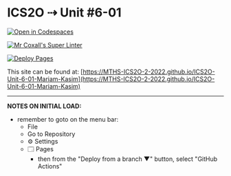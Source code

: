 # ICS2O ⇢ Unit #6-01

[![Open in Codespaces](https://classroom.github.com/assets/launch-codespace-7f7980b617ed060a017424585567c406b6ee15c891e84e1186181d67ecf80aa0.svg)](https://classroom.github.com/open-in-codespaces?assignment_repo_id=11173647)

[![Mr Coxall's Super Linter](https://github.com/MTHS-ICS2O-2-2022/ICS2O-Unit-6-01-Mariam-Kasim/workflows/Mr%20Coxall's%20Super%20Linter/badge.svg)](https://github.com/MTHS-ICS2O-2-2022/ICS2O-Unit-6-01-Mariam-Kasim/actions)

[![Deploy Pages](https://github.com/MTHS-ICS2O-2-2022/ICS2O-Unit-6-01-Mariam-Kasim/workflows/Deploy%20Pages/badge.svg)](https://github.com/MTHS-ICS2O-2-2022/ICS2O-Unit-6-01-Mariam-Kasim/actions)

This site can be found at: [https://MTHS-ICS2O-2-2022.github.io/ICS2O-Unit-6-01-Mariam-Kasim](https://MTHS-ICS2O-2-2022.github.io/ICS2O-Unit-6-01-Mariam-Kasim)

---

**NOTES ON INITIAL LOAD:**
- remember to goto on the menu bar:
  - File
  - Go to Repository
  - ⚙ Settings
  - 🗔 Pages
    - then from the "Deploy from a branch ▼" button, select "GitHub Actions"
